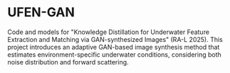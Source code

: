 # UFEN-GAN
Code and models for "Knowledge Distillation for Underwater Feature Extraction and Matching via GAN-synthesized Images" (RA-L 2025). This project introduces an adaptive GAN-based image synthesis method that estimates environment-specific underwater conditions, considering both noise distribution and forward scattering.
